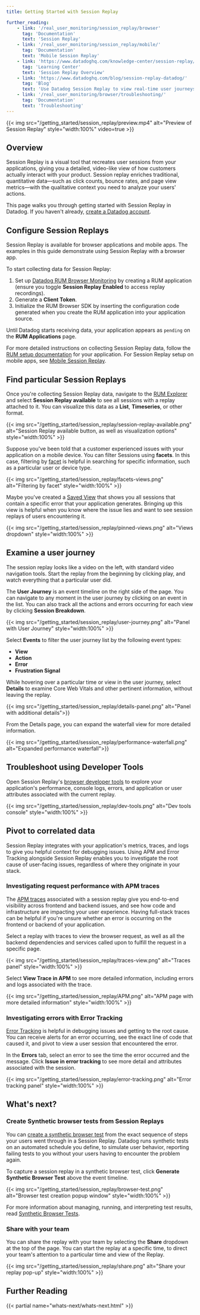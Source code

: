 ```yaml
---
title: Getting Started with Session Replay

further_reading:
    - link: '/real_user_monitoring/session_replay/browser'
      tag: 'Documentation'
      text: 'Session Replay'
    - link: '/real_user_monitoring/session_replay/mobile/'
      tag: 'Documentation'
      text: 'Mobile Session Replay'
    - link: 'https://www.datadoghq.com/knowledge-center/session-replay/'
      tag: 'Learning Center'
      text: 'Session Replay Overview'
    - link: 'https://www.datadoghq.com/blog/session-replay-datadog/'
      tag: 'Blog'
      text: 'Use Datadog Session Replay to view real-time user journeys'
    - link: '/real_user_monitoring/browser/troubleshooting/'
      tag: 'Documentation'
      text: 'Troubleshooting'
---
```


{{< img src="/getting_started/session_replay/preview.mp4" alt="Preview of Session Replay" style="width:100%" video=true >}}

## Overview

Session Replay is a visual tool that recreates user sessions from your applications, giving you a detailed, video-like view of how customers actually interact with your product. Session replay enriches traditional, quantitative data—such as click counts, bounce rates, and page view metrics—with the qualitative context you need to analyze your users' actions.

This page walks you through getting started with Session Replay in Datadog. If you haven't already, [create a Datadog account][1].

## Configure Session Replays

Session Replay is available for browser applications and mobile apps. The examples in this guide demonstrate using Session Replay with a browser app.

To start collecting data for Session Replay:

1. Set up [Datadog RUM Browser Monitoring][7] by creating a RUM application (ensure you toggle **Session Replay Enabled** to access replay recordings).
2. Generate a **Client Token**.
3. Initialize the RUM Browser SDK by inserting the configuration code generated when you create the RUM application into your application source.

Until Datadog starts receiving data, your application appears as `pending` on the **RUM Applications** page.

For more detailed instructions on collecting Session Replay data, follow the [RUM setup documentation][2] for your application. For Session Replay setup on mobile apps, see [Mobile Session Replay][3].

## Find particular Session Replays

Once you're collecting Session Replay data, navigate to the [RUM Explorer][4] and select **Session Replay available** to see all sessions with a replay attached to it. You can visualize this data as a **List**, **Timeseries**, or other format.

{{< img src="/getting_started/session_replay/session-replay-available.png" alt="Session Replay available button, as well as visualization options" style="width:100%" >}}

Suppose you've been told that a customer experienced issues with your application on a mobile device. You can filter Sessions using **facets**. In this case, filtering by [facet][5] is helpful in searching for specific information, such as a particular user or device type.

{{< img src="/getting_started/session_replay/facets-views.png" alt="Filtering by facet" style="width:100%" >}}

Maybe you've created a [Saved View][6] that shows you all sessions that contain a specific error that your application generates. Bringing up this view is helpful when you know where the issue lies and want to see session replays of users encountering it.

{{< img src="/getting_started/session_replay/pinned-views.png" alt="Views dropdown" style="width:100%" >}}

## Examine a user journey

The session replay looks like a video on the left, with standard video navigation tools. Start the replay from the beginning by clicking play, and watch everything that a particular user did.

The **User Journey** is an event timeline on the right side of the page. You can navigate to any moment in the user journey by clicking on an event in the list. You can also track all the actions and errors occurring for each view by clicking **Session Breakdown**.

{{< img src="/getting_started/session_replay/user-journey.png" alt="Panel with User Journey" style="width:100%" >}}

Select **Events** to filter the user journey list by the following event types:

- **View**
- **Action**
- **Error**
- **Frustration Signal**

While hovering over a particular time or view in the user journey, select **Details** to examine Core Web Vitals and other pertinent information, without leaving the replay.

{{< img src="/getting_started/session_replay/details-panel.png" alt="Panel with additional details">}}

From the Details page, you can expand the waterfall view for more detailed information.

{{< img src="/getting_started/session_replay/performance-waterfall.png" alt="Expanded performance waterfall">}}

## Troubleshoot using Developer Tools

Open Session Replay's [browser developer tools][8] to explore your application's performance, console logs, errors, and application or user attributes associated with the current replay.

{{< img src="/getting_started/session_replay/dev-tools.png" alt="Dev tools console" style="width:100%" >}}

## Pivot to correlated data

Session Replay integrates with your application's metrics, traces, and logs to give you helpful context for debugging issues. Using APM and Error Tracking alongside Session Replay enables you to investigate the root cause of user-facing issues, regardless of where they originate in your stack.

### Investigating request performance with APM traces

The [APM traces][9] associated with a session replay give you end-to-end visibility across frontend and backend issues, and see how code and infrastructure are impacting your user experience. Having full-stack traces can be helpful if you're unsure whether an error is occurring on the frontend or backend of your application.

Select a replay with traces to view the browser request, as well as all the backend dependencies and services called upon to fulfill the request in a specific page.

{{< img src="/getting_started/session_replay/traces-view.png" alt="Traces panel" style="width:100%" >}}

Select **View Trace in APM** to see more detailed information, including errors and logs associated with the trace.

{{< img src="/getting_started/session_replay/APM.png" alt="APM page with more detailed information" style="width:100%" >}}

### Investigating errors with Error Tracking

[Error Tracking][10] is helpful in debugging issues and getting to the root cause. You can receive alerts for an error occurring, see the exact line of code that caused it, and pivot to view a user session that encountered the error.

In the **Errors** tab, select an error to see the time the error occurred and the message. Click **Issue in error tracking** to see more detail and attributes associated with the session.

{{< img src="/getting_started/session_replay/error-tracking.png" alt="Error tracking panel" style="width:100%" >}}

## What's next?

### Create Synthetic browser tests from Session Replays

You can [create a synthetic browser test][11] from the exact sequence of steps your users went through in a Session Replay. Datadog runs synthetic tests on an automated schedule you define, to simulate user behavior, reporting failing tests to you without your users having to encounter the problem again.

To capture a session replay in a synthetic browser test, click **Generate Synthetic Browser Test** above the event timeline.

{{< img src="/getting_started/session_replay/browser-test.png" alt="Browser test creation popup window" style="width:100%" >}}

For more information about managing, running, and interpreting test results, read [Synthetic Browser Tests][12].

### Share with your team

You can share the replay with your team by selecting the **Share** dropdown at the top of the page. You can start the replay at a specific time, to direct your team's attention to a particular time and view of the Replay.

{{< img src="/getting_started/session_replay/share.png" alt="Share your replay pop-up" style="width:100%" >}}

## Further Reading

{{< partial name="whats-next/whats-next.html" >}}

[1]: https://www.datadoghq.com/?_gl=1*2g30ya*_gcl_au*OTEwMTA2MjI5LjE2OTIxMDc1MzA.*_ga_KN80RDFSQK*MTY5NDAwODQ4OS40OC4xLjE2OTQwMDg2MzcuMC4wLjA.
[2]: /real_user_monitoring/#get-started
[3]: /real_user_monitoring/session_replay/mobile/
[4]: https://app.datadoghq.com/rum/sessions
[5]: /real_user_monitoring/explorer/search/#facets
[6]: /real_user_monitoring/explorer/saved_views/
[7]: /real_user_monitoring/browser/#setup
[8]: /real_user_monitoring/session_replay/browser/developer_tools
[9]: /real_user_monitoring/connect_rum_and_traces
[10]: /real_user_monitoring/error_tracking/
[11]: /synthetics/guide/rum-to-synthetics/
[12]: /synthetics/browser_tests/
